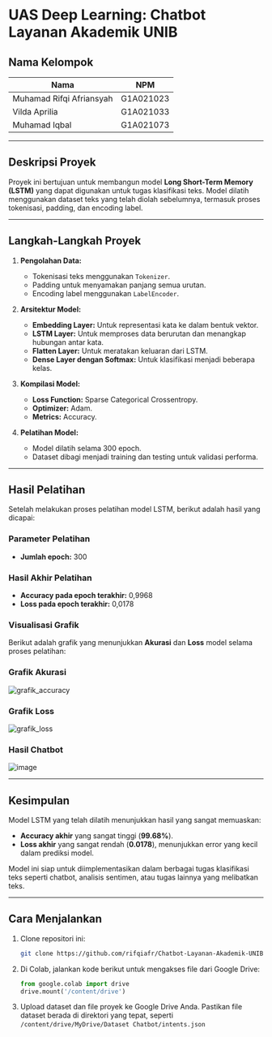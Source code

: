 # **UAS Deep Learning: Chatbot Layanan Akademik UNIB**

## **Nama Kelompok**

| **Nama**                      | **NPM**      |
|-------------------------------|--------------|
| Muhamad Rifqi Afriansyah       | G1A021023    |
| Vilda Aprilia                  | G1A021033    |
| Muhamad Iqbal                  | G1A021073    |

---

## **Deskripsi Proyek**
Proyek ini bertujuan untuk membangun model **Long Short-Term Memory (LSTM)** yang dapat digunakan untuk tugas klasifikasi teks. Model dilatih menggunakan dataset teks yang telah diolah sebelumnya, termasuk proses tokenisasi, padding, dan encoding label.

---

## **Langkah-Langkah Proyek**
1. **Pengolahan Data:**
   - Tokenisasi teks menggunakan `Tokenizer`.
   - Padding untuk menyamakan panjang semua urutan.
   - Encoding label menggunakan `LabelEncoder`.

2. **Arsitektur Model:**
   - **Embedding Layer:** Untuk representasi kata ke dalam bentuk vektor.
   - **LSTM Layer:** Untuk memproses data berurutan dan menangkap hubungan antar kata.
   - **Flatten Layer:** Untuk meratakan keluaran dari LSTM.
   - **Dense Layer dengan Softmax:** Untuk klasifikasi menjadi beberapa kelas.

3. **Kompilasi Model:**
   - **Loss Function:** Sparse Categorical Crossentropy.
   - **Optimizer:** Adam.
   - **Metrics:** Accuracy.

4. **Pelatihan Model:**
   - Model dilatih selama 300 epoch.
   - Dataset dibagi menjadi training dan testing untuk validasi performa.

---

## **Hasil Pelatihan**
Setelah melakukan proses pelatihan model LSTM, berikut adalah hasil yang dicapai:

### **Parameter Pelatihan**
- **Jumlah epoch:** 300

### **Hasil Akhir Pelatihan**
- **Accuracy pada epoch terakhir:** 0,9968
- **Loss pada epoch terakhir:** 0,0178

### **Visualisasi Grafik**
Berikut adalah grafik yang menunjukkan **Akurasi** dan **Loss** model selama proses pelatihan:

### **Grafik Akurasi**
![grafik_accuracy](https://github.com/user-attachments/assets/f826135c-471d-4705-8315-33cc65af8b99)

### **Grafik Loss**
![grafik_loss](https://github.com/user-attachments/assets/0dfb0e51-cfa2-4564-8817-24439fe9fa2b)

### **Hasil Chatbot**
![image](https://github.com/user-attachments/assets/9a8ec092-dd75-491d-9267-37e70721cf5c)

---

## **Kesimpulan**
Model LSTM yang telah dilatih menunjukkan hasil yang sangat memuaskan:
- **Accuracy akhir** yang sangat tinggi (**99.68%**).
- **Loss akhir** yang sangat rendah (**0.0178**), menunjukkan error yang kecil dalam prediksi model.

Model ini siap untuk diimplementasikan dalam berbagai tugas klasifikasi teks seperti chatbot, analisis sentimen, atau tugas lainnya yang melibatkan teks.

---

## **Cara Menjalankan**
1. Clone repositori ini:
   ```bash
   git clone https://github.com/rifqiafr/Chatbot-Layanan-Akademik-UNIB.git
2. Di Colab, jalankan kode berikut untuk mengakses file dari Google Drive:
   ```python
   from google.colab import drive
   drive.mount('/content/drive')
3. Upload dataset dan file proyek ke Google Drive Anda. Pastikan file dataset berada di direktori yang tepat, seperti `/content/drive/MyDrive/Dataset Chatbot/intents.json`

